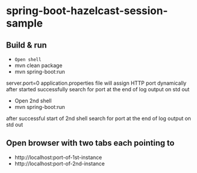 # spring-boot-hazelcast-session-sample
## Build & run
* `Open shell`
* mvn clean package
* mvn spring-boot:run

server.port=0 application.properties file will assign HTTP port dynamically
after started successfully search for port at the end of log output on std out


* Open 2nd shell
* mvn spring-boot:run

after successful start of 2nd shell search for port at the end of log output on std out

## Open browser with two tabs each pointing to 
* http://localhost:port-of-1st-instance
* http://localhost:port-of-2nd-instance
